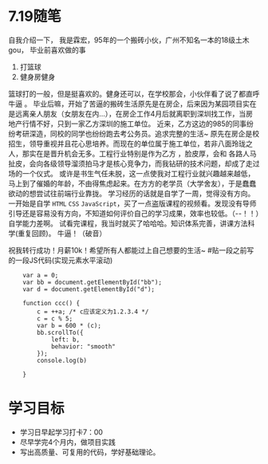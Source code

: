 # 7.19随笔

自我介绍一下，
我是霖宏，95年的一个搬砖小伙，广州不知名一本的18级土木gou，
毕业前喜欢做的事

1. 打篮球
2. 健身房健身

篮球打的一般，但是挺喜欢的。健身还可以，在学校那会，小伙伴看了说了都直呼牛逼 。
毕业后嘛，开始了苦逼的搬砖生活原先是在房企，后来因为某园项目实在是远离亲人朋友（女朋友在内...），在房企工作4月后就离职到深圳找工作，当房地产行情不好，只到一家乙方深圳的施工单位。
近来，乙方这边的985的同事纷纷考研深造，同校的同学也纷纷跑去考公务员。追求完整的生活~
原先在房企是校招生，领导重视并且花心思培养。而现在的单位属于施工单位，若非八面玲珑之人，那实在是晋升机会无多。工程行业特别是作为乙方 ，脸皮厚，会和 各路人马扯皮，会向各级领导溜须拍马才是核心竞争力，而我钻研的技术问题，却成了走过场的一个仪式。
或许是书生气任未脱，这一点使我对工程行业就兴趣越来越低，马上到了催婚的年龄，不由得焦虑起来。在方方的老学员（大学舍友），于是蠢蠢欲动的想尝试往前端行业靠拢。
学习经历的话就是自学了一周，觉得没有方向。
一开始是自学 `HTML` `CSS` `JavaScript`，买了一点盗版课程的视频看。发现没有导师引导还是容易没有方向，不知道如何评价自己的学习成果，效率也较低。（--！！）自学能力差啊。
试看完课程，我当时就买了哈哈哈。知识体系完善，讲课方法科学(重复回顾)。
牛逼！（破音）

祝我转行成功！月薪10k！希望所有人都能过上自己想要的生活~
#贴一段之前写的一段JS代码(实现元素水平滚动)

```
    var a = 0;
    var bb = document.getElementById("bb");
    var d = document.getElementById("d");

    function ccc() {
        c = ++a; /* c应该定义为1.2.3.4 */
        c = c % 5;
        var b = 600 * (c);
        bb.scrollTo({
            left: b,
            behavior: "smooth"
        });
        console.log(b)
    
    }
```

# 学习目标

* 学习日早起学习打卡7：00
* 尽早学完4个月内，做项目实践
* 写出高质量、可复用的代码，学好基础理论。
